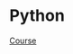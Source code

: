# Python

 [Course](https://www.freecodecamp.org/espanol/news/python-ejemplos-de-codigo-tutorial-de-programacion-en-python-desde-cero-para-principiantes/#-funciones-en-python)